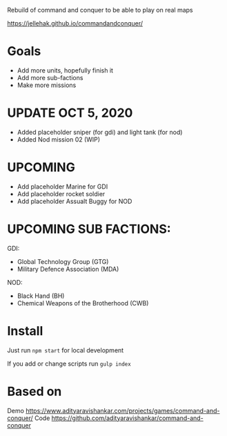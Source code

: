 Rebuild of command and conquer to be able to play on real maps

https://jellehak.github.io/commandandconquer/

# Goals
- Add more units, hopefully finish it
- Add more sub-factions
- Make more missions

# UPDATE OCT 5, 2020
- Added placeholder sniper (for gdi) and light tank (for nod)
- Added Nod mission 02 (WIP)

# UPCOMING
- Add placeholder Marine for GDI
- Add placeholder rocket soldier
- Add placeholder Assualt Buggy for NOD

# UPCOMING SUB FACTIONS:
GDI:
- Global Technology Group (GTG)
- Military Defence Association (MDA)

NOD:
- Black Hand (BH)
- Chemical Weapons of the Brotherhood (CWB)

# Install
Just run ```npm start``` for local development

If you add or change scripts run ```gulp index```

# Based on
Demo https://www.adityaravishankar.com/projects/games/command-and-conquer/
Code https://github.com/adityaravishankar/command-and-conquer
